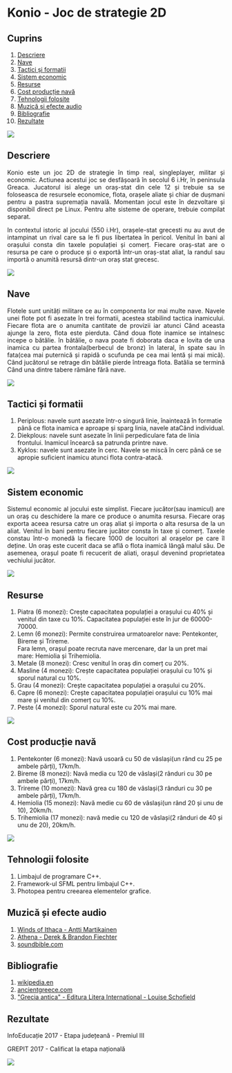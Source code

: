 # Konio - Joc de strategie 2D

## Cuprins

1. [Descriere](https://github.com/BalescuOvidiu/Konio#descriere)<br>
3. [Nave](https://github.com/BalescuOvidiu/Konio#nave)<br>
2. [Tactici și formatii](https://github.com/BalescuOvidiu/Konio#tactici-și-formatii)<br>
5. [Sistem economic](https://github.com/BalescuOvidiu/Konio#circuit-electric)<br>
5. [Resurse](https://github.com/BalescuOvidiu/Konio#software)<br>
6. [Cost producție navă](https://github.com/BalescuOvidiu/Konio#viitoare-îmbunătățiri)<br>
7. [Tehnologii folosite](https://github.com/BalescuOvidiu/Konio#versiuni)<br>
8. [Muzică și efecte audio](https://github.com/BalescuOvidiu/Konio#unități)<br>
9. [Bibliografie](https://github.com/BalescuOvidiu/Konio#teste)<br>
10. [Rezultate](https://github.com/BalescuOvidiu/Submarine#rezultate)<br>

![](https://raw.githubusercontent.com/BalescuOvidiu/Konio/master/img/screenshoot-menu.png)

## Descriere

<p align=justify>Konio este un joc 2D de strategie în timp real, singleplayer, militar și economic. Actiunea acestui joc se desfășoară în secolul 6 i.Hr, în peninsula Greaca. Jucatorul isi alege un oraș-stat din cele 12 și trebuie sa se foloseasca de resursele economice, flota, orașele aliate și chiar de dușmani pentru a pastra supremația navală. Momentan jocul este în dezvoltare și disponibil direct pe Linux. Pentru alte sisteme de operare, trebuie compilat separat.</p>

<p align=justify>In contextul istoric al jocului (550 i.Hr), orașele-stat grecesti nu au avut de intampinat un rival care sa le fi pus libertatea în pericol. Venitul în bani al orașului consta din taxele populației și comerț. Fiecare oraș-stat are o resursa pe care o produce și o exportă într-un oraș-stat aliat, la randul sau importă o anumită resursă dintr-un oraș stat grecesc.</p>

![](https://raw.githubusercontent.com/BalescuOvidiu/Konio/master/img/screenshoot-campaign.png)

## Nave

<p align=justify>Flotele sunt unități militare ce au în componenta lor mai multe nave. Navele unei flote pot fi asezate în trei formatii, acestea stabilind tactica inamicului. Fiecare flota are o anumita cantitate de provizii iar atunci Când aceasta ajunge la zero, flota este pierduta. Când doua flote inamice se intalnesc incepe o bătălie. în bătălie, o nava poate fi doborata daca e lovita de una inamica cu partea frontala(berbecul de bronz) în lateral, în spate sau în fata(cea mai puternică și rapidă o scufunda pe cea mai lentă și mai mică). Când jucătorul se retrage din bătălie pierde întreaga flota. Batălia se termină Când una dintre tabere rămâne fără nave.</p>

![](https://raw.githubusercontent.com/BalescuOvidiu/Konio/master/img/screenshoot-battle-0.png)

## Tactici și formatii

1. Periplous: navele sunt asezate într-o singură linie, înaintează în formatie până ce flota inamica e aproape și sparg linia, navele ataCând individual.<br/>
2. Diekplous: navele sunt asezate în linii perpediculare fata de linia frontului. Inamicul încearcă sa patrunda printre nave.<br/>
3. Kyklos: navele sunt asezate în cerc. Navele se miscă în cerc până ce se apropie suficient inamicu atunci flota contra-atacă.<br/>

![](https://raw.githubusercontent.com/BalescuOvidiu/Konio/master/img/screenshoot-battle-1.png)

## Sistem economic

<p align=justify>Sistemul economic al jocului este simplist. Fiecare jucător(sau inamicul) are un oraș cu deschidere la mare ce produce o anumita resursa. Fiecare oraș exporta aceea resursa catre un oraș aliat și importa o alta resursa de la un aliat. Venitul în bani pentru fiecare jucător consta în taxe și comerț. Taxele constau într-o monedă la fiecare 1000 de locuitori al orașelor pe care îl deține. Un oraș este cucerit daca se află o flota inamică lângă malul său. De asemenea, orașul poate fi recucerit de aliati, orașul devenind proprietatea vechiului jucător.</p>

![](https://raw.githubusercontent.com/BalescuOvidiu/Konio/master/img/screenshoot-settlement.png)

## Resurse

1. Piatra (6 monezi): Crește capacitatea populației a orașului cu 40% și venitul din taxe cu 10%. Capacitatea populației este în jur de 60000-70000.<br/>
2. Lemn (6 monezi): Permite construirea urmatoarelor nave: Pentekonter, Bireme și Trireme.<br/>
   Fara lemn, orașul poate recruta nave mercenare, dar la un pret mai mare: Hemiolia și Trihemiolia.<br/>
3. Metale (8 monezi): Cresc venitul în oraș din comerț cu 20%.<br/>
4. Masline (4 monezi): Crește capacitatea populației orașului cu 10% și sporul natural cu 10%.<br/>
5. Grau (4 monezi): Crește capacitatea populației a orașului cu 20%.<br/>
6. Capre (6 monezi): Crește capacitatea populației orașului cu 10% mai mare și venitul din comerț cu 10%.<br>
7. Peste (4 monezi): Sporul natural este cu 20% mai mare.<br/>

![](https://raw.githubusercontent.com/BalescuOvidiu/Konio/master/img/screenshoot-formation.png)

## Cost producție navă

1. Pentekonter (6 monezi): Navă usoară cu 50 de vâslași(un rând cu 25 pe ambele părți), 17km/h.<br/>
2. Bireme (8 monezi): Navă media cu 120 de vâslași(2 rânduri cu 30 pe ambele părți), 17km/h.<br/>
3. Trireme (10 monezi): Navă grea cu 180 de vâslași(3 rânduri cu 30 pe ambele părți), 17km/h.<br/>
4. Hemiolia (15 monezi): Navă medie cu 60 de vâslași(un rând 20 și unu de 10), 20km/h.<br/>
5. Trihemiolia (17 monezi): navă medie cu 120 de vâslași(2 rânduri de 40 și unu de 20), 20km/h.<br/>

![](https://raw.githubusercontent.com/BalescuOvidiu/Konio/master/img/screenshoot-diplomacy.png)

## Tehnologii folosite

1. Limbajul de programare C++.<br/>
2. Framework-ul SFML pentru limbajul C++.<br/>
3. Photopea pentru creearea elementelor grafice.<br/>

## Muzică și efecte audio

1. <a href='https://www.youtube.com/watch?v=Eh51m6glEHo'>Winds of Ithaca - Antti Martikainen</a><br/>
2. <a href='https://www.youtube.com/watch?v=L-xEJxmxY_w'>Athena - Derek & Brandon Fiechter</a><br/>
3. <a href='www.soundbible.com'>soundbible.com</a><br/>

## Bibliografie

1. <a href='www.wikipedia.en'>wikipedia.en</a><br/>
2. <a href='www.ancientgreece.com'>ancientgreece.com</a><br/>
3. <a href='http://www.piticipecreier.ro/carte/52338-Grecia-antica.html'>"Grecia antica" - Editura Litera International - Louise Schofield</a><br/>

## Rezultate

<p align=justify>InfoEducație 2017 - Etapa județeană - Premiul III</p>
<p align=justify>GREPIT 2017 - Calificat la etapa națională</p>

![](https://raw.githubusercontent.com/BalescuOvidiu/Konio/master/img/screenshoot-battle-3.png)